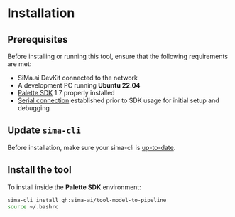 # Installation

## Prerequisites

Before installing or running this tool, ensure that the following requirements are met:

- SiMa.ai DevKit connected to the network  
- A development PC running **Ubuntu 22.04**  
- [Palette SDK](https://docs.sima.ai/pages/palette/main.html) 1.7 properly installed  
- [Serial connection](https://docs.sima.ai/pages/overview/setup_standalone_mode/setup_serial.html) established prior to SDK usage for initial setup and debugging  

## Update `sima-cli`

Before installation, make sure your sima-cli is [up-to-date](https://docs.sima.ai/pages/sima_cli/main.html).

## Install the tool

To install inside the **Palette SDK** environment:

```bash
sima-cli install gh:sima-ai/tool-model-to-pipeline
source ~/.bashrc
```


